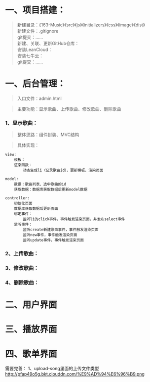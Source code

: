 # 一、项目搭建：
>新建目录：《163-Music》《src》《js》《initializers》《css》《image》《dist》  
 新建文件：.gitignore  
 git提交：......  
 新建、关联、更新GitHub仓库：  
 安装LeanCloud：   
 安装七牛云：  
 git提交：......

# 一、后台管理：
>入口文件：admin.html

>主要功能：显示歌曲、上传歌曲、修改歌曲、删除歌曲

### 1、显示歌曲：
>整体思路：组件封装、MVC结构

>具体实现：

	view:
	    模板：
	    渲染函数：
	        动态生成li（记录歌曲id），更新模板，渲染页面
	  
	model:
	    数据：歌曲列表、选中歌曲的id
	    获取数据：数据库获取数据后更新model数据
	  
	controller:
	    初始化页面
	    数据库获取数据后更新页面
	    绑定事件：
	        监听li的click事件，事件触发渲染页面，并发布select事件
	    监听事件：
	        监听create新建歌曲事件，事件触发渲染页面
	        监听new事件，事件触发渲染页面
	        监听update事件，事件触发渲染页面

### 2、上传歌曲：

### 3、修改歌曲：

### 4、删除歌曲：

# 二、用户界面
# 三、播放界面
# 四、歌单界面


需要完善：
1、upload-song里面的上传文件类型
http://pfap49o5g.bkt.clouddn.com/%E9%AD%94%E6%96%B9.png